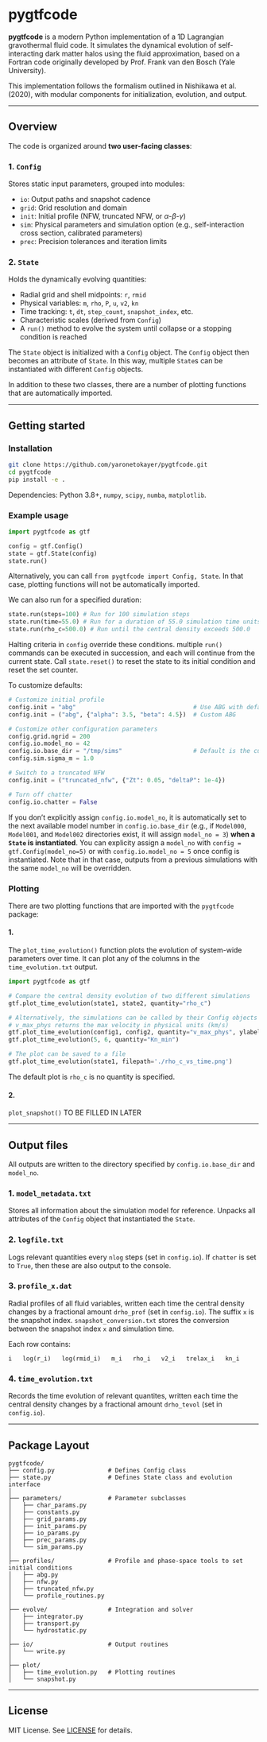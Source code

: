 # pygtfcode

**pygtfcode** is a modern Python implementation of a 1D Lagrangian gravothermal fluid code. It simulates the dynamical evolution of self-interacting dark matter halos using the fluid approximation, based on a Fortran code originally developed by Prof. Frank van den Bosch (Yale University).

This implementation follows the formalism outlined in Nishikawa et al. (2020), with modular components for initialization, evolution, and output.

---

## Overview

The code is organized around **two user-facing classes**:

### 1. `Config`

Stores static input parameters, grouped into modules:

* `io`: Output paths and snapshot cadence
* `grid`: Grid resolution and domain
* `init`: Initial profile (NFW, truncated NFW, or $\alpha$-$\beta$-$\gamma$)
* `sim`: Physical parameters and simulation option (e.g., self-interaction cross section, calibrated parameters)
* `prec`: Precision tolerances and iteration limits

### 2. `State`

Holds the dynamically evolving quantities:

* Radial grid and shell midpoints: `r`, `rmid`
* Physical variables: `m`, `rho`, `P`, `u`, `v2`, `kn`
* Time tracking: `t`, `dt`, `step_count`, `snapshot_index`, etc.
* Characteristic scales (derived from `Config`)
* A `run()` method to evolve the system until collapse or a stopping condition is reached

The `State` object is initialized with a `Config` object.  The `Config` object then becomes an attribute of `State`.  In this way, multiple `State`s can be instantiated with different `Config` objects.

In addition to these two classes, there are a number of plotting functions that are automatically imported.

---

## Getting started

### Installation

```bash
git clone https://github.com/yaronetokayer/pygtfcode.git
cd pygtfcode
pip install -e .
```

Dependencies: Python 3.8+, `numpy`, `scipy`, `numba`, `matplotlib`.

### Example usage

```python
import pygtfcode as gtf

config = gtf.Config()
state = gtf.State(config)
state.run()
```

Alternatively, you can call `from pygtfcode import Config, State`.  In that case, plotting functions will not be automatically imported.

We can also run for a specified duration:
```python
state.run(steps=100) # Run for 100 simulation steps
state.run(time=55.0) # Run for a duration of 55.0 simulation time units
state.run(rho_c=500.0) # Run until the central density exceeds 500.0
```

Halting criteria in `config` override these conditions.  multiple `run()` commands can be executed in succession, and each will continue from the current state.  Call `state.reset()` to reset the state to its initial condition and reset the set counter.

To customize defaults:

```python
# Customize initial profile
config.init = "abg"                                 # Use ABG with default params
config.init = ("abg", {"alpha": 3.5, "beta": 4.5})  # Custom ABG

# Customize other configuration parameters
config.grid.ngrid = 200
config.io.model_no = 42
config.io.base_dir = "/tmp/sims"                    # Default is the current working directory
config.sim.sigma_m = 1.0

# Switch to a truncated NFW
config.init = ("truncated_nfw", {"Zt": 0.05, "deltaP": 1e-4})

# Turn off chatter
config.io.chatter = False
```

If you don’t explicitly assign `config.io.model_no`, it is automatically set to the next available model number in `config.io.base_dir` (e.g., if `Model000`, `Model001`, and `Model002` directories exist, it will assign `model_no = 3`) **when a `State` is instantiated**. You can explicity assign a `model_no` with `config = gtf.Config(model_no=5)` or with `config.io.model_no = 5` once config is instantiated.  Note that in that case, outputs from a previous simulations with the same `model_no` will be overridden.

### Plotting

There are two plotting functions that are imported with the `pygtfcode` package:

#### 1.
The `plot_time_evolution()` function plots the evolution of system-wide parameters over time.  It can plot any of the columns in the `time_evolution.txt` output.

```python
import pygtfcode as gtf

# Compare the central density evolution of two different simulations
gtf.plot_time_evolution(state1, state2, quantity="rho_c")

# Alternatively, the simulations can be called by their Config objects or by their model numbers
# v_max_phys returns the max velocity in physical units (km/s)
gtf.plot_time_evolution(config1, config2, quantity="v_max_phys", ylabel=r"Custom ylabel")
gtf.plot_time_evolution(5, 6, quantity="Kn_min")

# The plot can be saved to a file
gtf.plot_time_evolution(state1, filepath='./rho_c_vs_time.png')
```

The default plot is `rho_c` is no quantity is specified.

#### 2.
`plot_snapshot()`
TO BE FILLED IN LATER

---

## Output files

All outputs are written to the directory specified by `config.io.base_dir` and `model_no`.

### 1. `model_metadata.txt`

Stores all information about the simulation model for reference.  Unpacks all attributes of the `Config` object that instantiated the `State`.

### 2. `logfile.txt`

Logs relevant quantities every `nlog` steps (set in `config.io`).  If `chatter` is set to `True`, then these are also output to the console.

### 3. `profile_x.dat`

Radial profiles of all fluid variables, written each time the central density changes by a fractional amount `drho_prof` (set in `config.io`). The suffix `x` is the snapshot index.  `snapshot_conversion.txt` stores the conversion between the snapshot index `x` and simulation time.

Each row contains:

```
i   log(r_i)   log(rmid_i)   m_i   rho_i   v2_i   trelax_i   kn_i
```

### 4. `time_evolution.txt`

Records the time evolution of relevant quantites, written each time the central density changes by a fractional amount `drho_tevol` (set in `config.io`).

---

## Package Layout

```
pygtfcode/
├── config.py               # Defines Config class
├── state.py                # Defines State class and evolution interface
│
├── parameters/             # Parameter subclasses
│   ├── char_params.py
│   ├── constants.py
│   ├── grid_params.py
│   ├── init_params.py
│   ├── io_params.py
│   ├── prec_params.py
│   └── sim_params.py
│
├── profiles/               # Profile and phase-space tools to set initial conditions
│   ├── abg.py
│   ├── nfw.py
│   ├── truncated_nfw.py
│   └── profile_routines.py
│
├── evolve/                 # Integration and solver
│   ├── integrator.py
│   ├── transport.py
│   └── hydrostatic.py
│
├── io/                     # Output routines
│   └── write.py
│
├── plot/
│   ├── time_evolution.py   # Plotting routines
│   └── snapshot.py
```

---

## License

MIT License. See [LICENSE](./LICENSE) for details.
